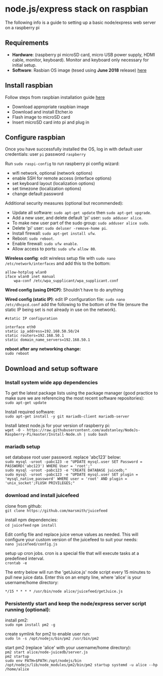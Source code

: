 # node.js/express stack on raspbian

The following info is a guide to setting up a basic node/express web server on a raspberry pi

## Requirements

- **Hardware**: (raspberry pi microSD card, micro USB power supply, HDMI cable, monitor, keyboard).  Monitor and keyboard only necessary for initial setup.
- **Software**: Rasbian OS image (tesed using **June 2018** release) [here](https://www.raspberrypi.org/downloads/raspbian/)

## Install raspbian

Follow steps from raspbian installation guide [here](https://www.raspberrypi.org/documentation/installation/installing-images/README.md)

- Download appropriate raspbian image
- Download and install Etcher.io
- Flash image to microSD card
- Insert microSD card into pi and plug in

## Configure raspbian

Once you have successfully installed the OS, log in with default user credentials: user `pi` password `raspberry`

Run `sudo raspi-config` to run raspberry pi config wizard:

- wifi network, optional (network options)
- enable SSH for remote access (interface options)
- set keyboard layout (localization options)
- set timezone (localization options)
- change default password

Additional security measures (optional but recommended):
- Update all software: `sudo apt-get update` then `sudo apt-get upgrade`.
- Add a new user, and delete default 'pi' user: `sudo adduser alice`.
- To make new user part of the sudo group: `sudo adduser alice sudo`.
- Delete 'pi' user: `sudo deluser -remove-home pi`.
- Install firewall: `sudo apt-get install ufw`.
- Reboot: `sudo reboot`.
- Enable firewall: `sudo ufw enable`.
- Allow access to ports: `sudo ufw allow 80`.

**Wireless config**:
edit wireless setup file with `sudo nano /etc/network/interfaces` and add this to the bottom:

```
allow-hotplug wlan0
iface wlan0 inet manual
    wpa-conf /etc/wpa_supplicant/wpa_supplicant.conf
```

**Wired config (using DHCP)**: 
Shouldn't have to do anything

**Wired config (static IP)**:
edit IP configuration file: `sudo nano /etc/dhcpcd.conf` add the following to the bottom of the file (ensure the static IP being set is not already in use on the network).

```
#static IP configuration 

interface eth0
static ip_address=192.168.50.50/24 
static routers=192.168.50.1 
static domain_name_servers=192.168.50.1
```

**reboot after any networking change:**  
`sudo reboot`

## Download and setup software

### Install system wide app dependencies
To get the latest package lists using the package manager (good practice to make sure we are referencing the most recent software repositories):  
`sudo apt-get update`

Install required software:  
`sudo apt-get install -y git mariadb-client mariadb-server`

Install latest node.js for your version of raspberry pi:  
`wget -O - https://raw.githubusercontent.com/audstanley/NodeJs-Raspberry-Pi/master/Install-Node.sh | sudo bash`

### mariadb setup
set database root user password.  replace 'abc123' below:  
`sudo mysql -uroot -pabc123 -e "UPDATE mysql.user SET Password = PASSWORD('abc123') WHERE User = 'root';"`  
`sudo mysql -uroot -pabc123 -e "CREATE DATABASE juicedb;"`  
`sudo mysql -uroot -pabc123 -e "UPDATE mysql.user SET plugin = 'mysql_native_password' WHERE user = 'root' AND plugin = 'unix_socket';FLUSH PRIVILEGES;"`

### download and install juicefeed 
clone from github:  
`git clone https://github.com/marsmith/juicefeed`

install npm dependencies:  
`cd juicefeed`
`npm install`

Edit config file and replace juice venue values as needed.  This will configure your custom version of the juicefeed to suit your needs:  
`nano juicefeed/config.js`

setup up cron jobs.  cron is a special file that will execute tasks at a predefined interval.  
`crontab -e`

The entry below will run the 'getJuice.js' node script every 15 minutes to pull new juice data.  Enter this on an empty line, where 'alice' is your username/home directory:  
```
*/15 * * * * /usr/bin/node alice/juicefeed/getJuice.js
```

### Persistently start and keep the node/express server script running (optional):
install pm2:  
`sudo npm install pm2 -g`

create symlink for pm2 to enable user run:  
`sudo ln -s /opt/nodejs/bin/pm2 /usr/bin/pm2`

start pm2 (replace 'alice' with your username/home directory):  
`pm2 start alice/node-juicedb/server.js`  
`pm2 startup`  
`sudo env PATH=$PATH:/opt/nodejs/bin /opt/nodejs/lib/node_modules/pm2/bin/pm2 startup systemd -u alice --hp /home/alice`  
